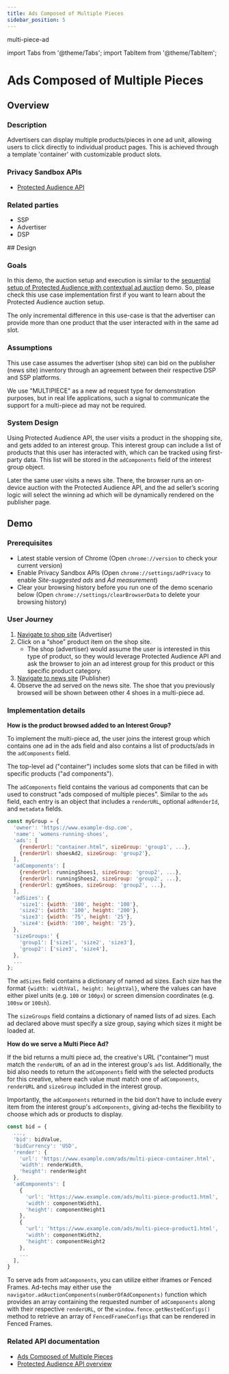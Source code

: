 ```yaml
---
title: Ads Composed of Multiple Pieces
sidebar_position: 5
---
```


multi-piece-ad

import Tabs from '@theme/Tabs'; import TabItem from '@theme/TabItem';

# Ads Composed of Multiple Pieces

<Tabs>
<TabItem value="overview" label="Overview" default>

## Overview

### Description

Advertisers can display multiple products/pieces in one ad unit, allowing users to click directly to individual product pages. This is achieved
through a template 'container' with customizable product slots.

### Privacy Sandbox APIs

- [Protected Audience API](https://developer.chrome.com/docs/privacy-sandbox/protected-audience/)

### Related parties

- SSP
- Advertiser
- DSP

</TabItem>
<TabItem value="design" label="Design">
## Design

### Goals

In this demo, the auction setup and execution is similar to the
[sequential setup of Protected Audience with contextual ad auction](./sequential-auction-setup) demo. So, please check this use case implementation
first if you want to learn about the Protected Audience auction setup.

The only incremental difference in this use-case is that the advertiser can provide more than one product that the user interacted with in the same ad
slot.

### Assumptions​

This use case assumes the advertiser (shop site) can bid on the publisher (news site) inventory through an agreement between their respective DSP and
SSP platforms.

We use "MULTIPIECE" as a new ad request type for demonstration purposes, but in real life applications, such a signal to communicate the support for a
multi-piece ad may not be required.

### System Design

Using Protected Audience API, the user visits a product in the shopping site, and gets added to an interest group. This interest group can include a
list of products that this user has interacted with, which can be tracked using first-party data. This list will be stored in the `adComponents` field
of the interest group object.

Later the same user visits a news site. There, the browser runs an on-device auction with the Protected Audience API, and the ad seller’s scoring
logic will select the winning ad which will be dynamically rendered on the publisher page.

</TabItem>

<TabItem value="demo" label="Demo">

## Demo

### Prerequisites

- Latest stable version of Chrome (Open `chrome://version` to check your current version)
- Enable Privacy Sandbox APIs (Open `chrome://settings/adPrivacy` to enable _Site-suggested ads_ and _Ad measurement_)
- Clear your browsing history before you run one of the demo scenario below (Open `chrome://settings/clearBrowserData` to delete your browsing
  history)

### User Journey

1. [Navigate to shop site](https://privacy-sandbox-demos-shop.dev/) (Advertiser)
2. Click on a “shoe” product item on the shop site.
   - The shop (advertiser) would assume the user is interested in this type of product, so they would leverage Protected Audience API and ask the
     browser to join an ad interest group for this product or this specific product category.
3. [Navigate to news site](https://privacy-sandbox-demos-news.dev/pa-iframe-multi-piece-ad) (Publisher)
4. Observe the ad served on the news site. The shoe that you previously browsed will be shown between other 4 shoes in a multi-piece ad.

### Implementation details

**How is the product browsed added to an Interest Group?**

To implement the multi-piece ad, the user joins the interest group which contains one ad in the ads field and also contains a list of products/ads in
the `adComponents` field.

The top-level ad ("container") includes some slots that can be filled in with specific products ("ad components").

The `adComponents` field contains the various ad components that can be used to construct "ads composed of multiple pieces". Similar to the `ads`
field, each entry is an object that includes a `renderURL`, optional `adRenderId`, and `metadata` fields.

```javascript
const myGroup = {
  'owner': 'https://www.example-dsp.com',
  'name': 'womens-running-shoes',
  'ads': [
    {renderUrl: "container.html", sizeGroup: 'group1', ...},
    {renderUrl: shoesAd2, sizeGroup: 'group2'},
  ],
  'adComponents': [
    {renderUrl: runningShoes1, sizeGroup: 'group2', ...},
    {renderUrl: runningShoes2, sizeGroup: 'group2', ...},
    {renderUrl: gymShoes, sizeGroup: 'group2', ...},
  ],
  'adSizes': {
    'size1': {width: '100', height: '100'},
    'size2': {width: '100', height: '200'},
    'size3': {width: '75', height: '25'},
    'size4': {width: '100', height: '25'},
  },
  'sizeGroups:' {
    'group1': ['size1', 'size2', 'size3'],
    'group2': ['size3', 'size4'],
  },
  ...
};
```

The `adSizes` field contains a dictionary of named ad sizes. Each size has the format `{width: widthVal, height: heightVal}`, where the values can
have either pixel units (e.g. `100` or `100px`) or screen dimension coordinates (e.g. `100sw` or `100sh`).

The `sizeGroups` field contains a dictionary of named lists of ad sizes. Each ad declared above must specify a size group, saying which sizes it might
be loaded at.

**How do we serve a Multi Piece Ad?**

If the bid returns a multi piece ad, the creative's URL ("container") must match the `renderURL` of an ad in the interest group's `ads` list.
Additionally, the bid also needs to return the `adComponents` field with the selected products for this creative, where each value must match one of
`adComponents`, `renderURL` and `sizeGroup` included in the interest group.

Importantly, the `adComponents` returned in the bid don't have to include every item from the interest group's `adComponents`, giving ad-techs the
flexibility to choose which ads or products to display.

```javascript
const bid = {
  ...,
  'bid': bidValue,
  'bidCurrency': 'USD',
  'render': {
    'url': 'https://www.example.com/ads/multi-piece-container.html',
    'width': renderWidth,
    'height': renderHeight
  },
  'adComponents': [
    {
      'url': 'https://www.example.com/ads/multi-piece-product1.html',
      'width': componentWidth1,
      'height': componentHeight1
    },
    {
      'url': 'https://www.example.com/ads/multi-piece-product1.html',
      'width': componentWidth2,
      'height': componentHeight2
    },
    ...
  ],
}
```

To serve ads from `adComponents`, you can utilize either iframes or Fenced Frames. Ad-techs may either use the
`navigator.adAuctionComponents(numberOfAdComponents)` function which provides an array containing the requested number of `adComponents` along with
their respective `renderURL`, or the `window.fence.getNestedConfigs()` method to retrieve an array of `FencedFrameConfigs` that can be rendered in
Fenced Frames.

### Related API documentation

- [Ads Composed of Multiple Pieces](https://github.com/WICG/turtledove/blob/main/FLEDGE.md#34-ads-composed-of-multiple-pieces)
- [Protected Audience API overview](https://privacysandbox.google.com/private-advertising/protected-audience)

</TabItem>

</Tabs>
